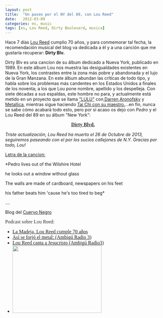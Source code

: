 ```yaml
---
layout: post
title:  "Un paseo por el NY del 89, con Lou Reed"
date:   2012-03-09
categories: es, music
tags: [es, Lou Reed, Dirty Boulevard, musica]
---
```


Hace 7 días <a href="http://es.wikipedia.org/wiki/Lou_Reed" target="_blank" rel="noopener">Lou Reed</a> cumplio 70 años, y para conmemorar tal fecha, la recomendación musical del blog va dedicada a él y a una canción que me gustaría recuperar: <strong>Dirty Blv.</strong>

Dirty Blv es una cancíon de su álbum dedicado a Nueva York, publicado en 1989. En este álbum Lou nos muestra las desigualdades existentes en Nueva York, los contrastes entre la zona más pobre y abandonada y el lujo de la Gran Manzana. En este álbum abundan las críticas de todo tipo, y habla sobre los problemas más candentes en los Estados Unidos a finales de los noventa; a los que Lou pone nombre, apellido y los despelleja.
Con siete décadas a sus espaldas, este hombre no para, y actualmente está metido en un proyecto que se llama <a href="http://www.loureedmetallica.com/" target="_blank" rel="noopener">"LULU"</a> con<a href="http://es.wikipedia.org/wiki/Darren_Aronofsky" target="_blank" rel="noopener"> Darren Aronofsky</a> y <a href="http://es.wikipedia.org/wiki/Metallica" target="_blank" rel="noopener">Metallica</a>, mientras sigue haciendo <a href="http://www.loureed.com/power/" target="_blank" rel="noopener">Tai Chi con su maestro.</a>...en fin, nunca se sabe cómo acabará todo esto, pero por si acaso os dejo con <em>Pedro</em> y el Lou Reed del 89 en su álbum "New York":
<p align="CENTER"><strong><a href="https://www.youtube.com/watch?v=HA4-4ifhixg" target="_blank" rel="noopener"><span style="color:#333333;"><span style="font-family:'Tonik BRK';"><span style="font-size:medium;">Dirty Blvd.</span></span></span></a></strong></p>

<em>Triste actualización, Lou Reed ha muerto el 26 de Octubre de 2013, seguiremos paseando con el por los sucios callejones de N.Y. Gracias por todo, Lou!</em>

[Letra de la cancion:](https://genius.com/Lou-reed-dirty-blvd-lyrics)

*Pedro lives out of the Wilshire Hotel

he looks out a window without glass

The walls are made of cardboard, newspapers on his feet

his father beats him 'cause he's too tired to beg*

....


Blog del [Cuervo Negro](http://cuervo-negro.blogspot.com/2008/02/lou-reed-dirty-boulevard.html)

<div>
<div>
<p align="LEFT"><span style="color:#333333;"><span style="font-family:Ubuntu;"><span style="font-size:medium;">Podcast sobre Lou Reed:</span></span></span></p>

<ul>
	<li><span style="color:#333333;"><span style="font-family:Ubuntu;"><span style="font-size:medium;"><a href="http://www.rtve.es/alacarta/audios/la-madeja/madeja---lou-reed-cumple-70-anos---03-03-12/1338701/" target="_blank" rel="noopener">La Madeja, Lou Reed cumple 70 años</a></span></span></span></li>
	<li><span style="color:#333333;"><span style="font-family:Ubuntu;"><span style="font-size:medium;"><a href="http://www.ivoox.com/ambigu-lou-reed-asi-se-forjo-el-audios-mp3_rf_168920_1.html" target="_blank" rel="noopener">Así se forjó el metal: (Ambigú Radio 3)</a></span></span></span></li>
	<li><span style="color:#333333;"><span style="font-family:Ubuntu;"><span style="font-size:medium;"><a href="http://www.rtve.es/alacarta/audios/radio/ambigu---lou-reed-canta-a-jesucristo---15-04-10/745645/" target="_blank" rel="noopener">Lou Reed canta a Jesucristo (Ambigú Radio3</a>)</span></span></span></li>
	<li><img class="aligncenter" style="text-align:center;" src="http://farm6.staticflickr.com/5273/5900378749_414bac5e53.jpg" alt="" width="288" height="217" /></li>
</ul>
